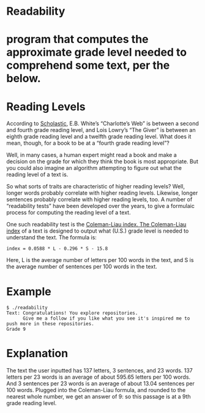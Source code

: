 # Readability
# program that computes the approximate grade level needed to comprehend some text, per the below.

# Reading Levels
According to [Scholastic](https://www.scholastic.com/teachers/teaching-tools/collections/guided-reading-book-lists-for-every-level.html), E.B. White’s “Charlotte’s Web” is between a second and fourth grade reading level, and Lois Lowry’s “The Giver” is between an eighth grade reading level and a twelfth grade reading level. What does it mean, though, for a book to be at a “fourth grade reading level”?

Well, in many cases, a human expert might read a book and make a decision on the grade for which they think the book is most appropriate. But you could also imagine an algorithm attempting to figure out what the reading level of a text is.

So what sorts of traits are characteristic of higher reading levels? Well, longer words probably correlate with higher reading levels. Likewise, longer sentences probably correlate with higher reading levels, too. A number of “readability tests” have been developed over the years, to give a formulaic process for computing the reading level of a text.

One such readability test is the [Coleman-Liau index. The Coleman-Liau index](https://en.wikipedia.org/wiki/Coleman%E2%80%93Liau_index#:~:text=The%20Coleman%E2%80%93Liau%20index%20is,necessary%20to%20comprehend%20the%20text.) of a text is designed to output what (U.S.) grade level is needed to understand the text. The formula is:
```
index = 0.0588 * L - 0.296 * S - 15.8

```
Here, L is the average number of letters per 100 words in the text, and S is the average number of sentences per 100 words in the text.

# Example
```
$ ./readability
Text: Congratulations! You explore repositories.
      Give me a follow if you like what you see it's inspired me to push more in these repositories.
Grade 9

```
# Explanation
The text the user inputted has 137 letters, 3 sentences, and 23 words. 137 letters per 23 words is an average of about 595.65 letters per 100 words. And 3 sentences per 23 words is an average of about 13.04 sentences per 100 words. Plugged into the Coleman-Liau formula, and rounded to the nearest whole number, we get an answer of 9: so this passage is at a 9th grade reading level.
